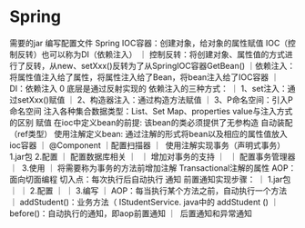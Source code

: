 # Spring
需要的jar
编写配置文件
Spring IOC容器：创建对象，给对象的属性赋值
IOC（控制反转）也可以称为DI（依赖注入）
｜ 控制反转：将创建对象、属性值的方式进行了反转，从new、setXxx()反转为了从SpringIOC容器GetBean()
｜ ​依赖注入：将属性值注入给了属性，将属性注入给了Bean，将bean注入给了IOC容器
｜ 
DI：依赖注入
    0
     底层是通过反射实现的
    依赖注入的三种方式：
    ｜ 1、set注入：通过setXxx()赋值
    ｜ 2、构造器注入：通过构造方法赋值
    ｜ 3、P命名空间：引入P命名空间
    注入各种集合数据类型：List、Set Map、properties
    value与<value>注入方式的区别
    赋值
    在ioc中定义bean的前提: 该bean的类必须提供了无参构造
    自动装配（ref类型）
     使用注解定义bean: 通过注解的形式将bean以及相应的属性值放入ioc容器
    ｜ @Component
    ｜ ​配置扫描器
    ｜ ​
使用注解实现事务（声明式事务）
    1.jar包
    2.配置
    ｜ 配置数据库相关
    ｜ ​
    ｜ 增加对事务的支持
    ｜ ​
    ｜ 配置事务管理器
    ｜ ​
     3.使用
    ｜ 将需要称为事务的方法前增加注解
    Transactional注解的属性
AOP：面向切面编程
    切入点：每次执行后自动执行
    通知
    前置通知实现步骤：
    ｜ 1.jar包
    ｜ 
    ｜ 2.配置
    ｜ 
    ｜ 3.编写
    ｜ AOP：每当执行某个方法之前，自动执行一个方法 
    ｜ addStudent()：业务方法（ IStudentService. java中的 addStudent ()
    ｜ before()：自动执行的通知，即aop前置通知
    ｜ ​
    后置通知和异常通知

